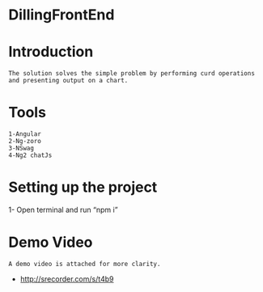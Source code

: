 # DillingFrontEnd

# Introduction 
 	The solution solves the simple problem by performing curd operations and presenting output on a chart.

# Tools
    1-Angular
    2-Ng-zoro
    3-NSwag
    4-Ng2 chatJs

# Setting up the project 
1-	 Open terminal and run “npm i”

# Demo Video
	A demo video is attached for more clarity. 
-	http://srecorder.com/s/t4b9


